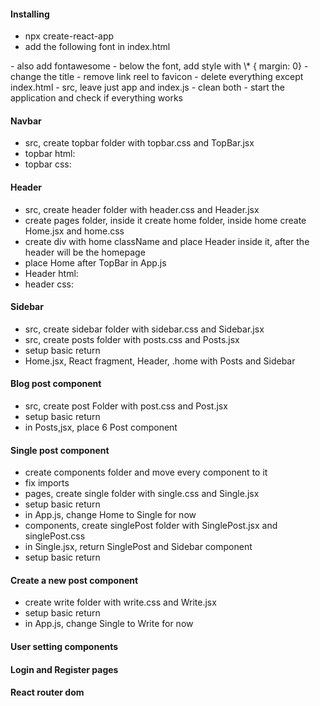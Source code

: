 #### Installing

- npx create-react-app
- add the following font in index.html
<link
    href="https://fonts.googleapis.com/css2?family=Josefin+Sans:wght@100;200;300;400;500;600;700&family=Lora:ital@0;1&family=Varela&family=Varela+Round&display=swap"
    rel="stylesheet" />
- also add fontawesome
<link rel="stylesheet" href="https://cdnjs.cloudflare.com/ajax/libs/font-awesome/5.15.3/css/all.min.css"
   integrity="sha512-iBBXm8fW90+nuLcSKlbmrPcLa0OT92xO1BIsZ+ywDWZCvqsWgccV3gFoRBv0z+8dLJgyAHIhR35VZc2oM/gI1w=="
   crossorigin="anonymous" />
- below the font, add style with \* { margin: 0}
- change the title
- remove link reel to favicon
- delete everything except index.html
- src, leave just app and index.js
- clean both
- start the application and check if everything works

#### Navbar

- src, create topbar folder with topbar.css and TopBar.jsx
- topbar html:
- topbar css:

#### Header

- src, create header folder with header.css and Header.jsx
- create pages folder, inside it create home folder, inside home create Home.jsx and home.css
- create div with home className and place Header inside it, after the header will be the homepage
- place Home after TopBar in App.js
- Header html:
- header css:

#### Sidebar

- src, create sidebar folder with sidebar.css and Sidebar.jsx
- src, create posts folder with posts.css and Posts.jsx
- setup basic return
- Home.jsx, React fragment, Header, .home with Posts and Sidebar

#### Blog post component

- src, create post Folder with post.css and Post.jsx
- setup basic return
- in Posts,jsx, place 6 Post component

#### Single post component

- create components folder and move every component to it
- fix imports
- pages, create single folder with single.css and Single.jsx
- setup basic return
- in App.js, change Home to Single for now
- components, create singlePost folder with SinglePost.jsx and singlePost.css
- in Single.jsx, return SinglePost and Sidebar component
- setup basic return

#### Create a new post component

- create write folder with write.css and Write.jsx
- setup basic return
- in App.js, change Single to Write for now

#### User setting components

#### Login and Register pages

#### React router dom

